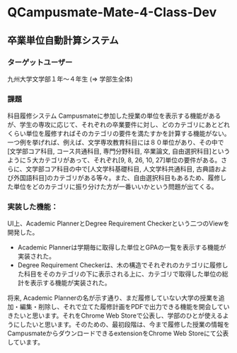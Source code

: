 # QCampusmate-Mate-4-Class-Dev

## 卒業単位自動計算システム

### ターゲットユーザー 
九州大学文学部１年〜４年生 (=> 学部生全体)

### 課題
科目履修システム Campusmateに参加した授業の単位を表示する機能があるが、学生の専攻に応じて、それぞれの卒業要件に対し、どのカテゴリにあとどれくらい単位を履修すればそのカテゴリの要件を満たすかを計算する機能がない。一つ例を挙げれば、例えば、文学専攻教育科目には８０単位があり、その中で[文学部コア科目,  コース共通科目, 専門分野科目, 卒業論文, 自由選択科目]というように５大カテゴリがあって、それぞれ[9, 8, 26, 10, 27]単位の要件がある。さらに、文学部コア科目の中で[人文学科基礎科目,  人文学科共通科目, 古典語および外国語科目]のカテゴリがある等々。また、自由選択科目もあるため、履修した単位をどのカテゴリに振り分けた方が一番いいかという問題が出てくる。

### 実装した機能：
  UI上、Academic PlannerとDegree Requirement Checkerという二つのViewを開発した。
　
- Academic Plannerは学期毎に取得した単位とGPAの一覧を表示する機能が実装された。
- Degree Requirement Checkerは、木の構造でそれぞれのカテゴリに履修した科目をそのカテゴリの下に表示される上に、カテゴリで取得した単位の総計を表示する機能が実装された。


将来, Academic Plannerの名が示す通り、まだ履修していない大学の授業を追加・編集・削除し、それで立てた履修計画をPDFで出力できる機能を開会していきたいと思います。それをChrome Web Storeで公表し、学部のひとが使えるようにしたいと思います。そのための、最初段階は、今まで履修した授業の情報をCampusmateからダウンロードできるextensionをChrome Web Storeにて公表しています。
